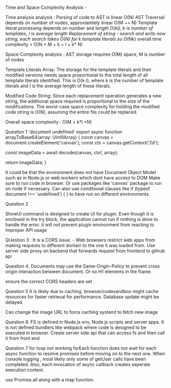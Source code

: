 Time and Space Complexity Analysis -

Time analysis analysis :
Parsing of code to AST is linear O(N)
AST Traversal depends on number of nodes, approxiamtely linear O(M ~= N)
Template literal processing depends on number and length O(k*l), k is number of templates, l is average length
Replacement of string - search and write new string, each search takes O(N) for k template literals so O(N*k)
overall time complexity = O(N + M + k + l + k* N)


Space Complexity analysis : 
AST storage requires O(M) space, M is number of nodes

Template Literals Array: The storage for the template literals and their modified versions needs space proportional to the total length of all template literals identified. This is O(k⋅l), where k is the number of template literals and l is the average length of these literals.

Modified Code String: Since each replacement operation generates a new string, the additional space required is proportional to the size of the modifications. The worst-case space complexity for holding the modified code string is O(N), assuming the entire file could be replaced.

Overall space complexity : O(M + k*l +N)


Question 1 'document undefined'
export async function arrayToBase64(array: Uint8Array) {
  const canvas = document.createElement('canvas');
  const ctx = canvas.getContext('2d');

  const imageData = await decode(canvas, ctx!, array);

  return imageData;
}

It could be that the environment does not have Document Object Model such as in Node.js or web workers which dont have access to DOM
Make sure to run code in browser. Or use packages like 'canvas' package to run on node if necessary. Can also use conditional clauses like  if (typeof document !== 'undefined') { } to have run on different environments.


Question 2 

ShowUI command is designed to create UI for plugin. Even though it is enclosed in the try block, the application cannot run if nothing is done to handle the error. it will not prevent plugin environment from reacting to improper API usage

QUestion 3 :
It is a CORS issue. - Web browsers restrict web apps from making requests to different domain to the one it was loaded from.
Use server side proxy on backend that forwards request from frontend to github api

Question 4.
Documents may use the Same-Origin-Policy to prevent cross origin interaction between document. Or no H1 elements in the frame.

ensure the correct CORS headers are set

Question 5
It is likely due to caching. browser/codesandbox might cache resources for faster retrieval for performance. Database update might be delayed.

Can change the image URL to force caching systemt to fetch new image


Question 6.
FS is defined in Node.js env, Node.js scripts and server apps.
It is not defined bundlers like webpack where code is designed to be executed in browser.
Create server side api that can access fs and then call it from front end

Question 7 for loop not working
forEach function does not wait for each async function to resolve promises before moving on to the next one.
When console logging , most likely only some of getUser calls have been completed. Also, each invocation 
of async callback creates seperate execution context.

use Promise.all along with a map function.